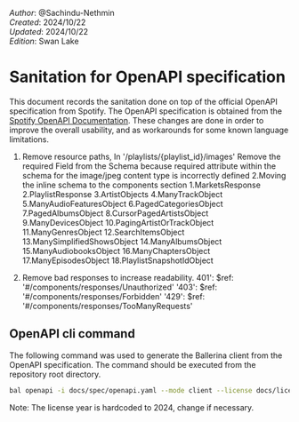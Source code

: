 _Author_:  @Sachindu-Nethmin\
_Created_: 2024/10/22\
_Updated_: 2024/10/22\
_Edition_: Swan Lake

# Sanitation for OpenAPI specification

This document records the sanitation done on top of the official OpenAPI specification from Spotify. 
The OpenAPI specification is obtained from the [Spotify OpenAPI Documentation](https://developer.spotify.com/reference/web-api/open-api-schema.yaml).
These changes are done in order to improve the overall usability, and as workarounds for some known language limitations.


1. Remove resource paths,
  In '/playlists/{playlist_id}/images'
    Remove the required Field from the Schema because required attribute within the schema for the image/jpeg content type is incorrectly defined
2.Moving the inline schema to the components section
    1.MarketsResponse
    2.PlaylistResponse
    3.ArtistObjects
    4.ManyTrackObject
    5.ManyAudioFeaturesObject
    6.PagedCategoriesObject
    7.PagedAlbumsObject
    8.CursorPagedArtistsObject
    9.ManyDevicesObject
    10.PagingArtistOrTrackObject
    11.ManyGenresObject
    12.SearchItemsObject
    13.ManySimplifiedShowsObject
    14.ManyAlbumsObject
    15.ManyAudiobooksObject
    16.ManyChaptersObject
    17.ManyEpisodesObject
    18.PlaylistSnapshotIdObject

3.  Remove bad responses to increase readability.
        401':
          $ref: '#/components/responses/Unauthorized'
        '403':
          $ref: '#/components/responses/Forbidden'
        '429':
          $ref: '#/components/responses/TooManyRequests'

## OpenAPI cli command

The following command was used to generate the Ballerina client from the OpenAPI specification. The command should be executed from the repository root directory.

```bash
bal openapi -i docs/spec/openapi.yaml --mode client --license docs/license.txt -o ballerina --use-sanitized-oas
```
Note: The license year is hardcoded to 2024, change if necessary.
